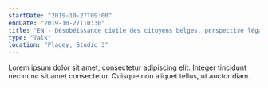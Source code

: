 ```yaml
---
startDate: "2019-10-27T09:00"
endDate: "2019-10-27T10:30"
title: "EN - Désobéissance civile des citoyens belges, perspective légale et jurisprudence"
type: "Talk"
location: "Flagey, Studio 3"
---
```

Lorem ipsum dolor sit amet, consectetur adipiscing elit. Integer tincidunt nec nunc sit amet consectetur. Quisque non aliquet tellus, ut auctor diam.
